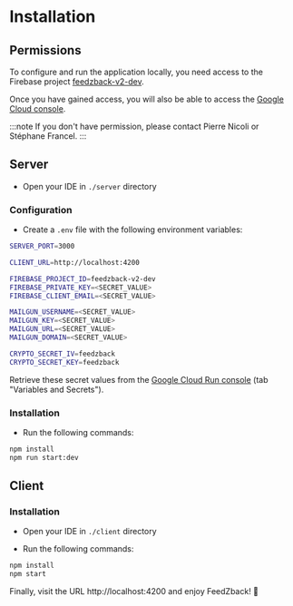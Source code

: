 # Installation

## Permissions

To configure and run the application locally, you need access to the Firebase project [feedzback-v2-dev](https://console.firebase.google.com/project/feedzback-v2-dev).

Once you have gained access, you will also be able to access the [Google Cloud console](https://console.cloud.google.com/?project=feedzback-v2-dev).

:::note
If you don't have permission, please contact Pierre Nicoli or Stéphane Francel.
:::

## Server

- Open your IDE in `./server` directory

### Configuration

- Create a `.env` file with the following environment variables:

```bash
SERVER_PORT=3000

CLIENT_URL=http://localhost:4200

FIREBASE_PROJECT_ID=feedzback-v2-dev
FIREBASE_PRIVATE_KEY=<SECRET_VALUE>
FIREBASE_CLIENT_EMAIL=<SECRET_VALUE>

MAILGUN_USERNAME=<SECRET_VALUE>
MAILGUN_KEY=<SECRET_VALUE>
MAILGUN_URL=<SECRET_VALUE>
MAILGUN_DOMAIN=<SECRET_VALUE>

CRYPTO_SECRET_IV=feedzback
CRYPTO_SECRET_KEY=feedzback
```

Retrieve these secret values from the [Google Cloud Run console](https://console.cloud.google.com/run/deploy/europe-west1/feedzback-server?project=feedzback-v2-dev) (tab "Variables and Secrets").

### Installation

- Run the following commands:

```bash
npm install
npm run start:dev
```

## Client

### Installation

- Open your IDE in `./client` directory

- Run the following commands:

```bash
npm install
npm start
```

Finally, visit the URL http://localhost:4200 and enjoy FeedZback! 🚀
